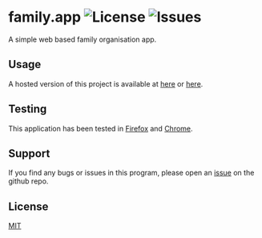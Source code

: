 # family.app <img src="https://img.shields.io/github/license/ERieger/family.app" alt="License"/> <img src="https://img.shields.io/github/issues/ERieger/family.app" alt="Issues"/>
A simple web based family organisation app.

## Usage
A hosted version of this project is available at [here](https://family.app.ervistas.com) or [here](https://family.app.ambience.studio).

## Testing
This application has been tested in [Firefox](https://www.mozilla.org/en-US/firefox/new/) and [Chrome](https://www.google.com/intl/en_au/chrome/).

## Support
If you find any bugs or issues in this program, please open an [issue](https://github.com/ERieger/family.app/issues/new) on the github repo.

## License

[MIT](LICENSE)
